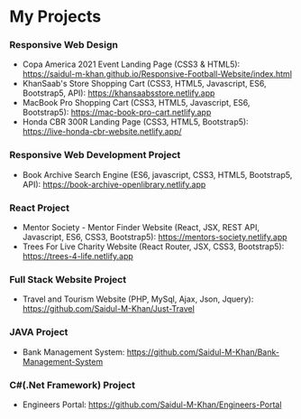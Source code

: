 # My Projects

### Responsive Web Design
- Copa America 2021 Event Landing Page (CSS3 & HTML5): https://saidul-m-khan.github.io/Responsive-Football-Website/index.html
- KhanSaab's Store Shopping Cart (CSS3, HTML5, Javascript, ES6, Bootstrap5, API): https://khansaabsstore.netlify.app
- MacBook Pro Shopping Cart (CSS3, HTML5, Javascript, ES6, Bootstrap5): https://mac-book-pro-cart.netlify.app
- Honda CBR 300R Landing Page (CSS3, HTML5, Bootstrap5): https://live-honda-cbr-website.netlify.app/

### Responsive Web Development Project
- Book Archive Search Engine (ES6, javascript, CSS3, HTML5, Bootstrap5, API): https://book-archive-openlibrary.netlify.app

### React Project
- Mentor Society - Mentor Finder Website (React, JSX, REST API, Javascript, ES6, CSS3, Bootstrap5): https://mentors-society.netlify.app
- Trees For Live Charity Website (React Router, JSX, CSS3, Bootstrap5): https://trees-4-life.netlify.app

### Full Stack Website Project
- Travel and Tourism Website (PHP, MySql, Ajax, Json, Jquery): https://github.com/Saidul-M-Khan/Just-Travel

### JAVA Project
- Bank Management System: https://github.com/Saidul-M-Khan/Bank-Management-System

### C#(.Net Framework) Project
- Engineers Portal: https://github.com/Saidul-M-Khan/Engineers-Portal 
